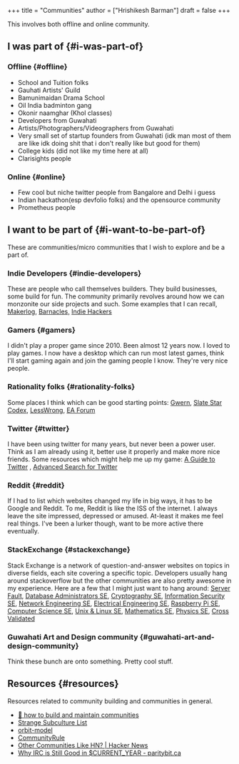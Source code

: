 +++
title = "Communities"
author = ["Hrishikesh Barman"]
draft = false
+++

This involves both offline and online community.


## I was part of {#i-was-part-of}


### Offline {#offline}

-   School and Tuition folks
-   Gauhati Artists' Guild
-   Bamunimaidan Drama School
-   Oil India badminton gang
-   Okonir naamghar (Khol classes)
-   Developers from Guwahati
-   Artists/Photographers/Videographers from Guwahati
-   Very small set of startup founders from Guwahati (idk man most of them are like idk doing shit that i don't really like but good for them)
-   College kids (did not like my time here at all)
-   Clarisights people


### Online {#online}

-   Few cool but niche twitter people from Bangalore and Delhi i guess
-   Indian hackathon(esp devfolio folks) and the opensource community
-   Prometheus people


## I want to be part of {#i-want-to-be-part-of}

These are communities/micro communities that I wish to explore and be a part of.


### Indie Developers {#indie-developers}

These are people who call themselves builders. They build businesses, some build for fun. The community primarily revolves around how we can monzonite our side projects and such. Some examples that I can recall, [Makerlog](https://getmakerlog.com/), [Barnacles,](https://barnacl.es/) [Indie Hackers](https://www.indiehackers.com/)


### Gamers {#gamers}

I didn't play a proper game since 2010. Been almost 12 years now. I loved to play games. I now have a desktop which can run most latest games, think I'll start gaming again and join the gaming people I know. They're very nice people.


### Rationality folks {#rationality-folks}

Some places I think which can be good starting points: [Gwern](https://www.gwern.net/), [Slate Star Codex](https://old.reddit.com/r/slatestarcodex/), [LessWrong](https://www.lesswrong.com/about), [EA Forum](https://forum.effectivealtruism.org/)


### Twitter {#twitter}

I have been using twitter for many years, but never been a power user. Think as I am already using it, better use it properly and make more nice friends. Some resources which might help me up my game: [A Guide to Twitter](https://tasshin.com/blog/a-guide-to-twitter/) , [Advanced Search for Twitter](https://github.com/igorbrigadir/twitter-advanced-search)


### Reddit {#reddit}

If I had to list which websites changed my life in big ways, it has to be Google and Reddit. To me, Reddit is like the ISS of the internet. I always leave the site impressed, depressed or amused. At-least it makes me feel real things. I've been a lurker though, want to be more active there eventually.


### StackExchange {#stackexchange}

Stack Exchange is a network of question-and-answer websites on topics in diverse fields, each site covering a specific topic. Developers usually hang around stackoverflow but the other communities are also pretty awesome in my experience. Here are a few that I might just want to hang around: [Server Fault](https://serverfault.com/), [Database Administrators SE](https://dba.stackexchange.com/), [Cryptography SE](https://crypto.stackexchange.com/), [Information Security SE](https://security.stackexchange.com/), [Network Engineering SE](https://networkengineering.stackexchange.com/), [Electrical Engineering SE](https://electronics.stackexchange.com/), [Raspberry Pi SE](https://raspberrypi.stackexchange.com/), [Computer Science SE](https://cs.stackexchange.com/), [Unix &amp; Linux SE](https://unix.stackexchange.com/), [Mathematics SE](https://math.stackexchange.com/), [Physics SE](https://physics.stackexchange.com/), [Cross Validated](https://stats.stackexchange.com/)


### Guwahati Art and Design community {#guwahati-art-and-design-community}

Think these bunch are onto something. Pretty cool stuff.


## Resources {#resources}

Resources related to community building and communities in general.

-   [🤝 how to build and maintain communities](https://www.visakanv.com/blog/communities/)
-   [Strange Subculture List](https://knowingless.com/2016/08/21/strange-subculture-list/)
-   [orbit-model](https://github.com/orbit-love/orbit-model)
-   [CommunityRule](https://communityrule.info/)
-   [Other Communities Like HN? | Hacker News](https://news.ycombinator.com/item?id=34393891)
-   [Why IRC is Still Good in $CURRENT_YEAR - paritybit.ca](https://www.paritybit.ca/blog/why-irc-is-still-good)
